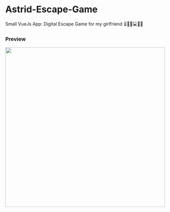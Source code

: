 # Astrid-Escape-Game
Small VueJs App: Digital Escape Game for my girlfriend ⏳🕵️‍♀️💻🔐🎲

### Preview
<img src="https://thomas-sohet-public-images.s3.eu-central-1.amazonaws.com/the-game-app-creator-preview.png" width="500" style="text-align:center;"/>
